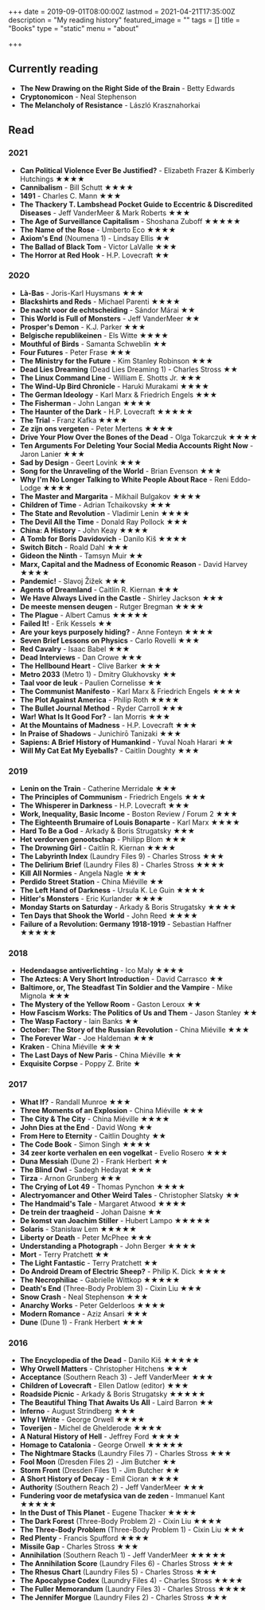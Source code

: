 +++
date = 2019-09-01T08:00:00Z
lastmod = 2021-04-21T17:35:00Z
description = "My reading history"
featured_image = ""
tags = []
title = "Books"
type = "static"
menu = "about"

+++
## Currently reading
* **The New Drawing on the Right Side of the Brain** - Betty Edwards
* **Cryptonomicon** - Neal Stephenson
* **The Melancholy of Resistance** - László Krasznahorkai

## Read
### 2021
* **Can Political Violence Ever Be Justified?** - Elizabeth Frazer & Kimberly Hutchings ★★★★
* **Cannibalism** - Bill Schutt ★★★★
* **1491** - Charles C. Mann ★★★
* **The Thackery T. Lambshead Pocket Guide to Eccentric & Discredited Diseases** - Jeff VanderMeer & Mark Roberts ★★★
* **The Age of Surveillance Capitalism** - Shoshana Zuboff ★★★★★
* **The Name of the Rose** - Umberto Eco ★★★★
* **Axiom's End** (Noumena 1) - Lindsay Ellis ★★
* **The Ballad of Black Tom** - Victor LaValle ★★★
* **The Horror at Red Hook** - H.P. Lovecraft ★★

### 2020
* **Là-Bas** - Joris-Karl Huysmans ★★★
* **Blackshirts and Reds** - Michael Parenti ★★★★
* **De nacht voor de echtscheiding** - Sándor Márai ★★
* **This World is Full of Monsters** - Jeff VanderMeer ★★
* **Prosper's Demon** - K.J. Parker ★★★
* **Belgische republikeinen** - Els Witte ★★★★
* **Mouthful of Birds** - Samanta Schweblin ★★
* **Four Futures** - Peter Frase ★★★
* **The Ministry for the Future** - Kim Stanley Robinson ★★★
* **Dead Lies Dreaming** (Dead Lies Dreaming 1) - Charles Stross ★★
* **The Linux Command Line** - William E. Shotts Jr. ★★★
* **The Wind-Up Bird Chronicle** - Haruki Murakami ★★★★
* **The German Ideology** - Karl Marx & Friedrich Engels ★★★
* **The Fisherman** - John Langan ★★★★
* **The Haunter of the Dark** - H.P. Lovecraft ★★★★★
* **The Trial** - Franz Kafka ★★★★
* **Ze zijn ons vergeten** - Peter Mertens ★★★★
* **Drive Your Plow Over the Bones of the Dead** - Olga Tokarczuk ★★★★
* **Ten Arguments For Deleting Your Social Media Accounts Right Now** - Jaron Lanier ★★★
* **Sad by Design** - Geert Lovink ★★★
* **Song for the Unraveling of the World** - Brian Evenson ★★★
* **Why I'm No Longer Talking to White People About Race** - Reni Eddo-Lodge ★★★★
* **The Master and Margarita** - Mikhail Bulgakov ★★★★
* **Children of Time** - Adrian Tchaikovsky ★★★
* **The State and Revolution** - Vladimir Lenin ★★★★
* **The Devil All the Time** - Donald Ray Pollock ★★★
* **China: A History** - John Keay ★★★★
* **A Tomb for Boris Davidovich** - Danilo Kiš ★★★★
* **Switch Bitch** - Roald Dahl ★★★
* **Gideon the Ninth** - Tamsyn Muir ★★
* **Marx, Capital and the Madness of Economic Reason** - David Harvey ★★★★
* **Pandemic!** - Slavoj Žižek ★★★
* **Agents of Dreamland** - Caitlín R. Kiernan ★★★
* **We Have Always Lived in the Castle** - Shirley Jackson ★★★
* **De meeste mensen deugen** - Rutger Bregman ★★★★
* **The Plague** - Albert Camus ★★★★★
* **Failed It!** - Erik Kessels ★★
* **Are your keys purposely hiding?** - Anne Fonteyn ★★★★
* **Seven Brief Lessons on Physics** - Carlo Rovelli ★★★
* **Red Cavalry** - Isaac Babel ★★★
* **Dead Interviews** - Dan Crowe ★★★
* **The Hellbound Heart** - Clive Barker ★★★
* **Metro 2033** (Metro 1) - Dmitry Glukhovsky ★★
* **Taal voor de leuk** - Paulien Cornelisse ★★
* **The Communist Manifesto** - Karl Marx & Friedrich Engels ★★★★
* **The Plot Against America** - Philip Roth ★★★★
* **The Bullet Journal Method** - Ryder Carroll ★★★
* **War! What Is It Good For?** - Ian Morris ★★★
* **At the Mountains of Madness** - H.P. Lovecraft ★★★
* **In Praise of Shadows** - Junichirō Tanizaki ★★★
* **Sapiens: A Brief History of Humankind** - Yuval Noah Harari ★★
* **Will My Cat Eat My Eyeballs?** - Caitlin Doughty ★★★

### 2019
* **Lenin on the Train** -  Catherine Merridale ★★★
* **The Principles of Communism** - Friedrich Engels ★★★
* **The Whisperer in Darkness** - H.P. Lovecraft ★★★
* **Work, Inequality, Basic Income** - Boston Review / Forum 2 ★★★
* **The Eighteenth Brumaire of Louis Bonaparte** - Karl Marx ★★★★
* **Hard To Be a God** - Arkady & Boris Strugatsky ★★★
* **Het verdorven genootschap** - Philipp Blom ★★★
* **The Drowning Girl** - Caitlín R. Kiernan ★★★★
* **The Labyrinth Index** (Laundry Files 9) - Charles Stross ★★★
* **The Delirium Brief** (Laundry Files 8) - Charles Stross ★★★★
* **Kill All Normies** - Angela Nagle ★★★
* **Perdido Street Station** - China Miéville ★★
* **The Left Hand of Darkness** - Ursula K. Le Guin ★★★★
* **Hitler's Monsters** - Eric Kurlander ★★★★
* **Monday Starts on Saturday** - Arkady & Boris Strugatsky ★★★★
* **Ten Days that Shook the World** - John Reed ★★★★
* **Failure of a Revolution: Germany 1918-1919** - Sebastian Haffner ★★★★★

### 2018
* **Hedendaagse antiverlichting** - Ico Maly ★★★★
* **The Aztecs: A Very Short Introduction** - David Carrasco ★★
* **Baltimore, or, The Steadfast Tin Soldier and the Vampire** - Mike Mignola ★★★
* **The Mystery of the Yellow Room** - Gaston Leroux ★★
* **How Fascism Works: The Politics of Us and Them** - Jason Stanley ★★
* **The Wasp Factory** - Iain Banks ★★
* **October: The Story of the Russian Revolution** - China Miéville ★★★
* **The Forever War** - Joe Haldeman ★★★
* **Kraken** - China Miéville ★★★
* **The Last Days of New Paris** - China Miéville ★★
* **Exquisite Corpse** - Poppy Z. Brite ★

### 2017
* **What If?** - Randall Munroe ★★★
* **Three Moments of an Explosion** - China Miéville ★★★
* **The City & The City** - China Miéville ★★★★
* **John Dies at the End** - David Wong ★★
* **From Here to Eternity** - Caitlin Doughty ★★
* **The Code Book** - Simon Singh ★★★★
* **34 zeer korte verhalen en een vogelkat** - Evelio Rosero ★★★
* **Duna Messiah** (Dune 2) - Frank Herbert ★★
* **The Blind Owl** - Sadegh Hedayat ★★★
* **Tirza** - Arnon Grunberg ★★★
* **The Crying of Lot 49** - Thomas Pynchon ★★★★
* **Alectryomancer and Other Weird Tales** - Christopher Slatsky ★★
* **The Handmaid's Tale** - Margaret Atwood ★★★★
* **De trein der traagheid** - Johan Daisne ★★
* **De komst van Joachim Stiller** - Hubert Lampo ★★★★★
* **Solaris** - Stanisław Lem ★★★★★
* **Liberty or Death** - Peter McPhee ★★★
* **Understanding a Photograph** - John Berger ★★★★
* **Mort** - Terry Pratchett ★★
* **The Light Fantastic** - Terry Pratchett ★★
* **Do Android Dream of Electric Sheep?** - Philip K. Dick ★★★★
* **The Necrophiliac** - Gabrielle Wittkop ★★★★★
* **Death's End** (Three-Body Problem 3) - Cixin Liu ★★★
* **Snow Crash** - Neal Stephenson ★★★
* **Anarchy Works** - Peter Gelderloos ★★★★
* **Modern Romance** - Aziz Ansari ★★★
* **Dune** (Dune 1) - Frank Herbert ★★★

### 2016
* **The Encyclopedia of the Dead** - Danilo Kiš ★★★★★
* **Why Orwell Matters** - Christopher Hitchens ★★★
* **Acceptance** (Southern Reach 3) - Jeff VanderMeer ★★★
* **Children of Lovecraft** - Ellen Datlow (editor) ★★★
* **Roadside Picnic** - Arkady & Boris Strugatsky ★★★★★
* **The Beautiful Thing That Awaits Us All** - Laird Barron ★★
* **Inferno** - August Strindberg ★★★
* **Why I Write** - George Orwell ★★★★
* **Toverijen** - Michel de Ghelderode ★★★★
* **A Natural History of Hell** - Jeffrey Ford ★★★★
* **Homage to Catalonia** - George Orwell ★★★★★
* **The Nightmare Stacks** (Laundry Files 7) - Charles Stross ★★★
* **Fool Moon** (Dresden Files 2) - Jim Butcher ★★
* **Storm Front** (Dresden Files 1) - Jim Butcher ★★
* **A Short History of Decay** - Emil Cioran ★★★★
* **Authority** (Southern Reach 2) - Jeff VanderMeer ★★★
* **Fundering voor de metafysica van de zeden** - Immanuel Kant ★★★★★
* **In the Dust of This Planet** - Eugene Thacker ★★★★
* **The Dark Forest** (Three-Body Problem 2) - Cixin Liu ★★★★
* **The Three-Body Problem** (Three-Body Problem 1) - Cixin Liu ★★★
* **Red Plenty** - Francis Spufford ★★★★
* **Missile Gap** - Charles Stross ★★★
* **Annihilation** (Southern Reach 1) - Jeff VanderMeer ★★★★★
* **The Annihilation Score** (Laundry Files 6) - Charles Stross ★★★
* **The Rhesus Chart** (Laundry Files 5) - Charles Stross ★★★
* **The Apocalypse Codex** (Laundry Files 4) - Charles Stross ★★★★
* **The Fuller Memorandum** (Laundry Files 3) - Charles Stross ★★★★
* **The Jennifer Morgue** (Laundry Files 2) - Charles Stross ★★★
